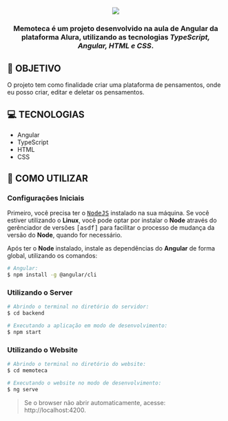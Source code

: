 <h1 align=center>
<img src="https://user-images.githubusercontent.com/75194076/203126561-94eb1b47-4eed-48d1-9a3c-f5bb200028ac.jpg" />
</h1>



<h3 align="center">

Memoteca é um projeto desenvolvido na aula de Angular da plataforma Alura, utilizando as tecnologias ***TypeScript, Angular, HTML e CSS***.

</h3>

## **:rocket: OBJETIVO**

O projeto tem como finalidade criar uma plataforma de pensamentos, onde eu posso criar, editar e deletar os pensamentos. 

<!-- 
  ...
  Local Reservado para o GIF do projeto rodando.
  ...
-->

## **:computer: TECNOLOGIAS**

-  Angular
-  TypeScript
-  HTML
-  CSS

## **:wine_glass: COMO UTILIZAR**

### Configurações Iniciais

Primeiro, você precisa ter o <kbd>[NodeJS](https://nodejs.org/en/download/)</kbd> instalado na sua máquina. 
Se você estiver utilizando o **Linux**, você pode optar por instalar o **Node** através do gerênciador de versões <kbd>[asdf]</kbd> para facilitar o processo de mudança da versão do **Node**, quando for necessário.

Após ter o **Node** instalado, instale as dependências do **Angular** de forma global, utilizando os comandos:

```sh
# Angular:
$ npm install -g @angular/cli

```

### Utilizando o Server

```sh
# Abrindo o terminal no diretório do servidor:
$ cd backend

# Executando a aplicação em modo de desenvolvimento:
$ npm start

```

### Utilizando o Website

```sh
# Abrindo o terminal no diretório do website:
$ cd memoteca

# Executando o website no modo de desenvolvimento:
$ ng serve
```

> Se o browser não abrir automaticamente, acesse: http://localhost:4200.


